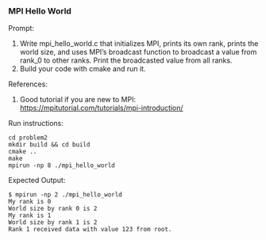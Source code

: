 ### MPI Hello World

Prompt:
1. Write mpi_hello_world.c that initializes MPI, prints its own rank, prints the world size, 
 and uses MPI’s broadcast function to broadcast a value from rank_0 to other ranks. 
 Print the broadcasted value from all ranks.
2. Build your code with cmake and run it. 

References:
1. Good tutorial if you are new to MPI: https://mpitutorial.com/tutorials/mpi-introduction/

Run instructions:
```
cd problem2
mkdir build && cd build
cmake ..
make 
mpirun -np 8 ./mpi_hello_world
```

Expected Output:
```
$ mpirun -np 2 ./mpi_hello_world
My rank is 0
World size by rank 0 is 2
My rank is 1
World size by rank 1 is 2
Rank 1 received data with value 123 from root.

```
